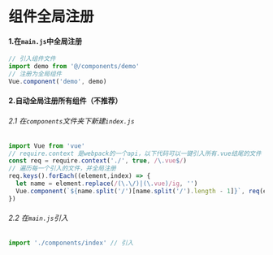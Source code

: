 # 组件全局注册

#### 1.在`main.js`中全局注册

```js
// 引入组件文件
import demo from '@/components/demo'
// 注册为全局组件
Vue.component('demo', demo)
```



#### 2.自动全局注册所有组件（不推荐）

###### 2.1 在`components`文件夹下新建`index.js`

```js
import Vue from 'vue'
// require.context 是webpack的一个api，以下代码可以一键引入所有.vue结尾的文件
const req = require.context('./', true, /\.vue$/)
// 遍历每一个引入的文件，并全局注册
req.keys().forEach((element,index) => {
  let name = element.replace(/(\.\/)|(\.vue)/ig, '')
  Vue.component(`${name.split('/')[name.split('/').length - 1]}`, req(element).default)
})
```

###### 2.2 在`main.js`引入

```js
import './components/index' // 引入
```



